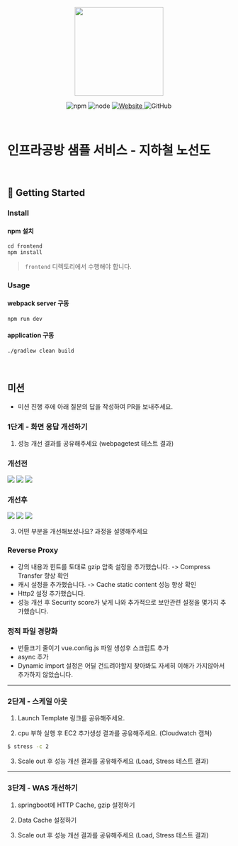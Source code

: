 <p align="center">
    <img width="200px;" src="https://raw.githubusercontent.com/woowacourse/atdd-subway-admin-frontend/master/images/main_logo.png"/>
</p>
<p align="center">
  <img alt="npm" src="https://img.shields.io/badge/npm-%3E%3D%205.5.0-blue">
  <img alt="node" src="https://img.shields.io/badge/node-%3E%3D%209.3.0-blue">
  <a href="https://edu.nextstep.camp/c/R89PYi5H" alt="nextstep atdd">
    <img alt="Website" src="https://img.shields.io/website?url=https%3A%2F%2Fedu.nextstep.camp%2Fc%2FR89PYi5H">
  </a>
  <img alt="GitHub" src="https://img.shields.io/github/license/next-step/atdd-subway-service">
</p>

<br>

# 인프라공방 샘플 서비스 - 지하철 노선도

<br>

## 🚀 Getting Started

### Install
#### npm 설치
```
cd frontend
npm install
```
> `frontend` 디렉토리에서 수행해야 합니다.

### Usage
#### webpack server 구동
```
npm run dev
```
#### application 구동
```
./gradlew clean build
```
<br>

## 미션

* 미션 진행 후에 아래 질문의 답을 작성하여 PR을 보내주세요.


### 1단계 - 화면 응답 개선하기
1. 성능 개선 결과를 공유해주세요 (webpagetest 테스트 결과)

### 개선전
![](../before-metrics.png)
![](../before-summary.png)
![](../before-waterfall.png)

### 개선후
![](../after-metric.png)
![](../after-summary.png)
![](../after-waterfall.png)

3. 어떤 부분을 개선해보셨나요? 과정을 설명해주세요
### Reverse Proxy
- 강의 내용과 힌트를 토대로 gzip 압축 설정을 추가했습니다. -> Compress Transfer 향상 확인
- 캐시 설정을 추가했습니다. -> Cache static content 성능 향상 확인
- Http2 설정 추가했습니다.
- 성능 개선 후 Security score가 낮게 나와 추가적으로 보안관련 설정을 몇가지 추가했습니다.

### 정적 파일 경량화
- 번들크기 줄이기 vue.config.js 파일 생성후 스크립트 추가
- async 추가
- Dynamic import 설정은 어딜 건드려야할지 찾아봐도 자세히 이해가 가지않아서 추가하지 않았습니다.

---

### 2단계 - 스케일 아웃

1. Launch Template 링크를 공유해주세요.

2. cpu 부하 실행 후 EC2 추가생성 결과를 공유해주세요. (Cloudwatch 캡쳐)

```sh
$ stress -c 2
```

3. Scale out 후 성능 개선 결과를 공유해주세요 (Load, Stress 테스트 결과)

---

### 3단계 - WAS 개선하기

1. springboot에 HTTP Cache, gzip 설정하기

2. Data Cache 설정하기

3. Scale out 후 성능 개선 결과를 공유해주세요 (Load, Stress 테스트 결과)
